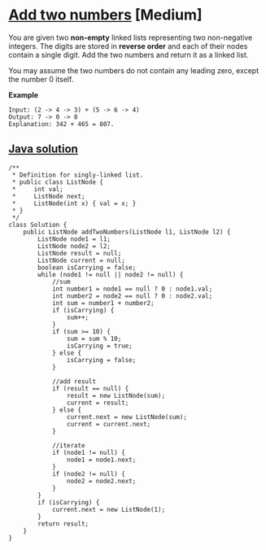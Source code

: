 # [Add two numbers](https://leetcode.com/problems/add-two-numbers/description/) [Medium]

You are given two **non-empty** linked lists representing two non-negative integers. The digits are stored in **reverse order** and each of their nodes contain a single digit. Add the two numbers and return it as a linked list.

You may assume the two numbers do not contain any leading zero, except the number 0 itself.

**Example**
```
Input: (2 -> 4 -> 3) + (5 -> 6 -> 4)
Output: 7 -> 0 -> 8
Explanation: 342 + 465 = 807.
```

## [Java solution](https://leetcode.com/submissions/detail/138952278/)
```
/**
 * Definition for singly-linked list.
 * public class ListNode {
 *     int val;
 *     ListNode next;
 *     ListNode(int x) { val = x; }
 * }
 */
class Solution {
    public ListNode addTwoNumbers(ListNode l1, ListNode l2) {
        ListNode node1 = l1;
        ListNode node2 = l2;
        ListNode result = null;
        ListNode current = null;
        boolean isCarrying = false;
        while (node1 != null || node2 != null) {
            //sum
            int number1 = node1 == null ? 0 : node1.val;
            int number2 = node2 == null ? 0 : node2.val;
            int sum = number1 + number2;
            if (isCarrying) {
                sum++;
            }
            if (sum >= 10) {
                sum = sum % 10;
                isCarrying = true;
            } else {
                isCarrying = false;
            }
            
            //add result
            if (result == null) {
                result = new ListNode(sum);
                current = result;
            } else {
                current.next = new ListNode(sum);
                current = current.next;
            }
            
            //iterate
            if (node1 != null) {
                node1 = node1.next;
            }
            if (node2 != null) {
                node2 = node2.next;
            }
        }
        if (isCarrying) {
            current.next = new ListNode(1);
        }
        return result;
    }
}
```
